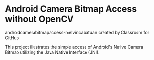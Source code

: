 # Android Camera Bitmap Access without OpenCV 

androidcamerabitmapaccess-melvincabatuan created by Classroom for GitHub

This project illustrates the simple access of Android's Native Camera Bitmap utilizing the Java Native Interface (JNI).

